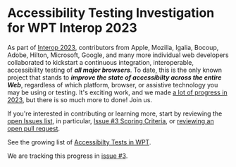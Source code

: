 # Accessibility Testing Investigation for WPT Interop 2023

As part of [Interop 2023](https://wpt.fyi/interop-2023), contributors from Apple, Mozilla, Igalia, Bocoup, Adobe, Hilton, Microsoft, Google, and many more individual web developers collaborated to kickstart a continuous integration, interoperable, accessibility testing of _**all major browsers**_. To date, this is the only known project that stands to _**improve the state of accessibilty across the entire Web**_, regardless of which platform, browser, or assistive technology you may be using or testing. It's exciting work, and we made [a lot of progress in 2023](https://github.com/web-platform-tests/interop-2023-accessibility-testing/issues/3), but there is so much more to done! Join us. 

If you're interested in contributing or learning more, start by reviewing the [open Issues list](https://github.com/web-platform-tests/interop-2023-accessibility-testing/issues), in particular, [Issue #3 Scoring Criteria](https://github.com/web-platform-tests/interop-2023-accessibility-testing/issues/3), or [reviewing an open pull request](https://github.com/search?q=repo%3Aweb-platform-tests%2Fwpt+is%3Aopen+label%3Awai-aria%2Caccname%2Chtml-aam%2Cgraphics-aria%2Cgraphics-aam%2Cgraphics-aria%2Cdpub-aam%2Cdpub-aria%2Ccore-aam%2Csvg-aam%2Csvg-aria&type=pullrequests).

See the growing list of [Accessibilty Tests in WPT](https://wpt.fyi/results/?label=master&label=experimental&aligned&q=label%3Aaccessibility).

We are tracking this progress in [issue #3](https://github.com/web-platform-tests/interop-2023-accessibility-testing/issues/3).
